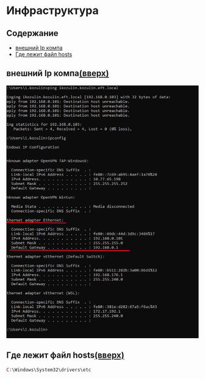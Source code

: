 # Инфраструктура

## Содержание

- [внешний Ip компа](Инфраструктура.md)
- [Где лежит файл hosts](Инфраструктура.md)

## внешний Ip компа[(вверх)](Инфраструктура.md)

![Untitled](Работа/Инфраструктура/Untitled.png)

## Где лежит файл hosts[(вверх)](Инфраструктура.md)

```php
C:\Windows\System32\drivers\etc
```